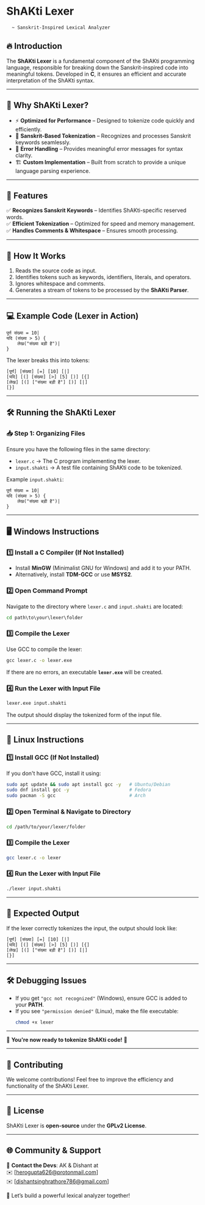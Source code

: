 # ShAKti Lexer  
      ~ Sanskrit-Inspired Lexical Analyzer

## 🔥 Introduction  
The **ShAKti Lexer** is a fundamental component of the ShAKti programming language, responsible for breaking down the Sanskrit-inspired code into meaningful tokens. Developed in **C**, it ensures an efficient and accurate interpretation of the ShAKti syntax.

---

## 🚀 Why ShAKti Lexer?  
- ⚡ **Optimized for Performance** – Designed to tokenize code quickly and efficiently.  
- 🧠 **Sanskrit-Based Tokenization** – Recognizes and processes Sanskrit keywords seamlessly.  
- 🔄 **Error Handling** – Provides meaningful error messages for syntax clarity.  
- 🏗️ **Custom Implementation** – Built from scratch to provide a unique language parsing experience.  

---

## 🔧 Features  
✅ **Recognizes Sanskrit Keywords** – Identifies ShAKti-specific reserved words.  
✅ **Efficient Tokenization** – Optimized for speed and memory management.  
✅ **Handles Comments & Whitespace** – Ensures smooth processing.  

---

## 📜 How It Works  
1. Reads the source code as input.  
2. Identifies tokens such as keywords, identifiers, literals, and operators.  
3. Ignores whitespace and comments.  
4. Generates a stream of tokens to be processed by the **ShAKti Parser**.  

---

## 💻 Example Code (Lexer in Action)  
```shakti
पूर्ण संख्या = 10|
यदि (संख्या > 5) {
    लेख("संख्या बड़ी है")|
}
```
The lexer breaks this into tokens:  
```
[पूर्ण] [संख्या] [=] [10] [|]
[यदि] [(] [संख्या] [>] [5] [)] [{]
[लेख] [(] ["संख्या बड़ी है"] [)] [|]
[}]
```

---

## 🛠️ Running the ShAKti Lexer  

### 📥 Step 1: Organizing Files  
Ensure you have the following files in the same directory:  
- `lexer.c` → The C program implementing the lexer.  
- `input.shakti` → A test file containing ShAKti code to be tokenized.  

Example `input.shakti`:  
```shakti
पूर्ण संख्या = 10|
यदि (संख्या > 5) {
    लेख("संख्या बड़ी है")|
}
```

---

## 🖥️ Windows Instructions  

### 1️⃣ Install a C Compiler (If Not Installed)  
- Install **MinGW** (Minimalist GNU for Windows) and add it to your PATH.  
- Alternatively, install **TDM-GCC** or use **MSYS2**.  

### 2️⃣ Open Command Prompt  
Navigate to the directory where `lexer.c` and `input.shakti` are located:  
```cmd
cd path\to\your\lexer\folder
```

### 3️⃣ Compile the Lexer  
Use GCC to compile the lexer:  
```cmd
gcc lexer.c -o lexer.exe
```
If there are no errors, an executable **`lexer.exe`** will be created.

### 4️⃣ Run the Lexer with Input File  
```cmd
lexer.exe input.shakti
```
The output should display the tokenized form of the input file.

---

## 🐧 Linux Instructions  

### 1️⃣ Install GCC (If Not Installed)  
If you don't have GCC, install it using:  
```bash
sudo apt update && sudo apt install gcc -y   # Ubuntu/Debian
sudo dnf install gcc -y                      # Fedora
sudo pacman -S gcc                           # Arch
```

### 2️⃣ Open Terminal & Navigate to Directory  
```bash
cd /path/to/your/lexer/folder
```

### 3️⃣ Compile the Lexer  
```bash
gcc lexer.c -o lexer
```

### 4️⃣ Run the Lexer with Input File  
```bash
./lexer input.shakti
```

---

## 🔎 Expected Output  
If the lexer correctly tokenizes the input, the output should look like:  
```
[पूर्ण] [संख्या] [=] [10] [|]
[यदि] [(] [संख्या] [>] [5] [)] [{]
[लेख] [(] ["संख्या बड़ी है"] [)] [|]
[}]
```

---

## 🛠️ Debugging Issues  
- If you get `"gcc not recognized"` (Windows), ensure GCC is added to your **PATH**.  
- If you see `"permission denied"` (Linux), make the file executable:  
  ```bash
  chmod +x lexer
  ```
---

🚀 **You're now ready to tokenize ShAKti code!** 🎉

---

## 🤝 Contributing  
We welcome contributions! Feel free to improve the efficiency and functionality of the ShAKti Lexer.

---

## 📜 License  
ShAKti Lexer is **open-source** under the **GPLv2 License**.

---

## 🌐 Community & Support  
📩 **Contact the Devs**: AK & Dishant at  
✉️ [herogupta626@protonmail.com]  
✉️ [dishantsinghrathore786@gmail.com]  

🚀 Let’s build a powerful lexical analyzer together!

